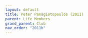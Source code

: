 ```yaml
---
layout: default
title: Peter Panagiotopoulos (2011)
parent: Life Members
grand_parent: Club
nav_order: "2011b"
---
```

